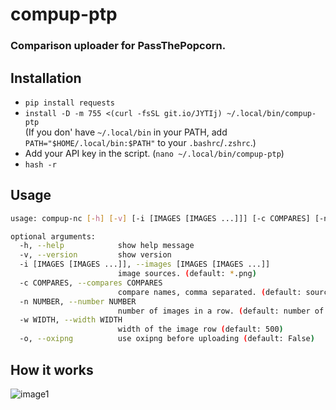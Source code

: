 # compup-ptp
### Comparison uploader for PassThePopcorn.
## Installation
* `pip install requests`
* `install -D -m 755 <(curl -fsSL git.io/JYTIj) ~/.local/bin/compup-ptp`\
(If you don' have `~/.local/bin` in your PATH, add `PATH="$HOME/.local/bin:$PATH"` to your `.bashrc`/`.zshrc`.)
* Add your API key in the script. (`nano ~/.local/bin/compup-ptp`)
* `hash -r`
## Usage
```sh
usage: compup-nc [-h] [-v] [-i [IMAGES [IMAGES ...]]] [-c COMPARES] [-n NUMBER] [-w WIDTH] [-o]

optional arguments:
  -h, --help            show help message
  -v, --version         show version
  -i [IMAGES [IMAGES ...]], --images [IMAGES [IMAGES ...]]
                        image sources. (default: *.png)
  -c COMPARES, --compares COMPARES
                        compare names, comma separated. (default: source, encode)
  -n NUMBER, --number NUMBER
                        number of images in a row. (default: number of compare names)
  -w WIDTH, --width WIDTH
                        width of the image row (default: 500)
  -o, --oxipng          use oxipng before uploading (default: False)
```
## How it works
![image1](https://i.kek.sh/dzAbsN5jT7d.gif)
